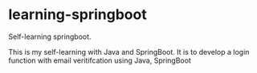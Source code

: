 # learning-springboot
 Self-learning springboot.
 
 This is my self-learning with Java and SpringBoot. It is to develop a login function with email veritifcation using Java, SpringBoot 
